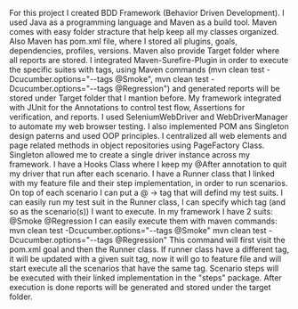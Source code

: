 For this project I created BDD Framework (Behavior Driven Development). I used Java as a programming language and Maven as a build tool.
Maven comes with easy folder stracture that help keep all my classes organized. Also Maven has pom.xml file, where I stored all plugins, 
goals, dependencies, profiles, versions. Maven also provide Target folder where all reports are stored. I integrated Maven-Surefire-Plugin 
in order to execute the specific suites with tags, using Maven commands (mvn clean test -Dcucumber.options="--tags @Smoke", mvn clean 
test -Dcucumber.options="--tags @Regression") and generated reports will be stored under Target folder that I mantion before. My framework 
integrated with JUnit for the Annotations to control test flow, Assertions for verification, and reports. I used SeleniumWebDriver and 
WebDriverManager to automate my web browser testing. I also implemented POM ans Singleton design paterns and used OOP principles. I centralized 
all web elements and page related methods in object repositories using PageFactory Class. Singleton allowed me to create a single driver 
instance across my framework. I have a Hooks Class where I keep my @After annotation to quit my driver that run after each scenario. 
I have a Runner class that I linked with my feature file and their step implementation, in order to run scenarios. On top of each scenario 
I can put a @ -> tag that will defind my test suits. I can easily run my test suit in the Runner class, I can specify which tag 
(and so as the scenario(s)) I want to execute.
In my framework I have 2 suits:
@Smoke
@Regression
I can easily execute them with maven commands:
mvn clean test -Dcucumber.options="--tags @Smoke"
mvn clean test -Dcucumber.options="--tags @Regression"
This command will first visit the pom.xml goal and then the Runner class. If runner class have a different tag, it
will be updated with a given suit tag, now it will go to feature file and will start execute all the scenarios that have the same tag. 
Scenario steps will be executed with their linked implementation in the "steps" package. After execution is done reports will be generated 
and stored under the target folder.
